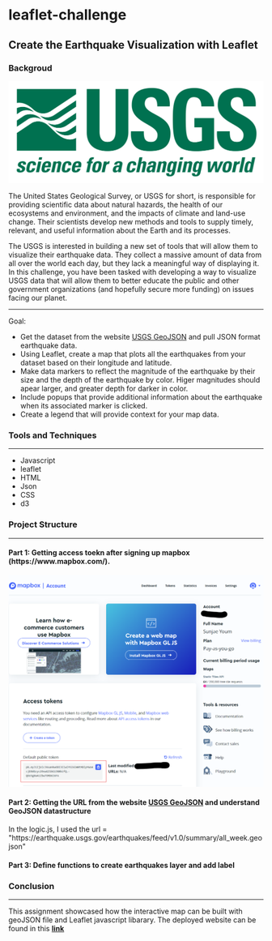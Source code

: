 # leaflet-challenge
<h2>Create the Earthquake Visualization with Leaflet</h2>

<h3>Backgroud</h3>
<img src="images/1-logo.png" alt="USGS_logo"/>
<p>
The United States Geological Survey, or USGS for short, is responsible for providing scientific data about natural hazards, the health of our ecosystems and environment, and the impacts of climate and land-use change. Their scientists develop new methods and tools to supply timely, relevant, and useful information about the Earth and its processes.

The USGS is interested in building a new set of tools that will allow them to visualize their earthquake data. They collect a massive amount of data from all over the world each day, but they lack a meaningful way of displaying it. In this challenge, you have been tasked with developing a way to visualize USGS data that will allow them to better educate the public and other government organizations (and hopefully secure more funding) on issues facing our planet.
</p>

<hr/>
<div>
Goal:
<ul>
<li>Get the dataset from the website <a href="https://earthquake.usgs.gov/earthquakes/feed/v1.0/geojson.php">USGS GeoJSON</a> and pull JSON format earthquake data.</li>
<li>Using Leaflet, create a map that plots all the earthquakes from your dataset based on their longitude and latitude.</li>
<li>Make data markers to reflect the magnitude of the earthquake by their size and the depth of the earthquake by color. Higer magnitudes should apear larger, and greater depth for darker in color.</li>
<li>Include popups that provide additional information about the earthquake when its associated marker is clicked.</li>
<li>Create a legend that will provide context for your map data.</li>
</ul>

<h3>Tools and Techniques</h3>
<hr/>

<ul>
<li>Javascript</li>
<li>leaflet</li>
<li>HTML</li>
<li>Json</li>
<li>CSS</li>
<li>d3</li>
</ul>

</div>

<h3>Project Structure</h3>
<hr/>


<h4>Part 1: Getting access toekn after signing up mapbox (https://www.mapbox.com/).</h4>
<img src="images/mapbox_access_token.png" alt="mapbox_account_access_token"/>


<h4>Part 2: Getting the URL from the website <a href="https://earthquake.usgs.gov/earthquakes/feed/v1.0/geojson.php">USGS GeoJSON</a> and understand GeoJSON datastructure</h4>
In the logic.js, I used the url = "https://earthquake.usgs.gov/earthquakes/feed/v1.0/summary/all_week.geojson"

<h4>Part 3: Define functions to create earthquakes layer and add label</h4>

<h3>Conclusion</h3>
<hr/>
<p>
This assignment showcased how the interactive map can be built with geoJSON file and Leaflet javascript libarary. The deployed website can be found in this <b><a href="https://sunjy0827.github.io/leaflet-challenge/">link</a></b>
</p>
